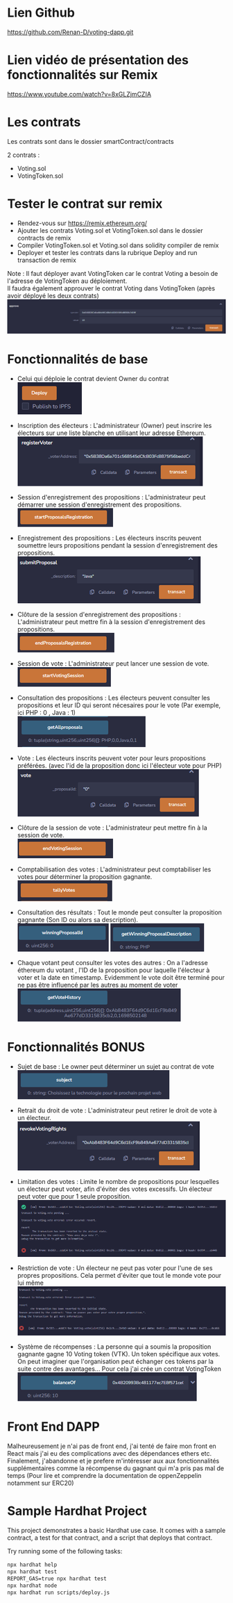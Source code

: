 # Lien Github

https://github.com/Renan-D/voting-dapp.git

# Lien vidéo de présentation des fonctionnalités sur Remix 

https://www.youtube.com/watch?v=8xGLZjmCZIA

# Les contrats 

Les contrats sont dans le dossier smartContract/contracts

2 contrats :
- Voting.sol
- VotingToken.sol
  
# Tester le contrat sur remix 

- Rendez-vous sur https://remix.ethereum.org/
- Ajouter les contrats Voting.sol et VotingToken.sol dans le dossier contracts de remix 
- Compiler VotingToken.sol et Voting.sol dans solidity compiler de remix
- Deployer et tester les contrats dans la rubrique Deploy and run transaction de remix

Note : Il faut déployer avant VotingToken car le contrat Voting a besoin de l'adresse de VotingToken au déploiement. </br>
Il faudra également approuver le contrat Voting dans VotingToken (après avoir déployé les deux contrats)
![Approve](ressources//images/approve.PNG)


# Fonctionnalités de base 

- Celui qui déploie le contrat devient Owner du contrat<br/>
![Deploy](ressources/images/deploy.PNG)

- Inscription des électeurs : L'administrateur (Owner) peut inscrire les électeurs sur une liste blanche en utilisant leur adresse Ethereum.<br/>
![Register voter](ressources/images/registerVoter.PNG)

- Session d'enregistrement des propositions : L'administrateur peut démarrer une session d'enregistrement des propositions.<br/>
![Start proposal](ressources/images/StartProposal.PNG)

- Enregistrement des propositions : Les électeurs inscrits peuvent soumettre leurs propositions pendant la session d'enregistrement des propositions.<br/>
![Submit proposal](ressources/images/submitProposal.PNG)

- Clôture de la session d'enregistrement des propositions : L'administrateur peut mettre fin à la session d'enregistrement des propositions.<br/>
![End proposal](ressources/images/endProposal.PNG)

- Session de vote : L'administrateur peut lancer une session de vote.<br/>
![Start voting](ressources/images/startVoting.PNG)

- Consultation des propositions : Les électeurs peuvent consulter les propositions et leur ID qui seront nécesaires pour le vote (Par exemple, ici PHP : 0 , Java : 1)<br/>
![Get all proposals](ressources/images/getAllProposal.PNG)
  
- Vote : Les électeurs inscrits peuvent voter pour leurs propositions préférées. (avec l'id de la proposition donc ici l'électeur vote pour PHP)<br/>
![Vote](ressources/images/vote.PNG)

- Clôture de la session de vote : L'administrateur peut mettre fin à la session de vote.<br/>
![End Voting](ressources/images/endVoting.PNG)

- Comptabilisation des votes : L'administrateur peut comptabiliser les votes pour déterminer la proposition gagnante.<br/>
![Tally votes](ressources/images/tallyVote.PNG)

- Consultation des résultats : Tout le monde peut consulter la proposition gagnante (Son ID ou alors sa description).<br/>
![Winning proposal ID](ressources/images/winningProposalID.PNG)
![Winning proposal description](ressources/images/winningProposalDescription.PNG)

- Chaque votant peut consulter les votes des autres : On a l'adresse éthereum du votant , l'ID de la proposition pour laquelle l'électeur à voter et la date en timestamp. Evidemment le vote doit être terminé pour ne pas être influencé par les autres au moment de voter<br/>
![Vote history](ressources/images/voteHistory.PNG)

# Fonctionnalités BONUS

- Sujet de base : Le owner peut déterminer un sujet au contrat de vote<br/>
![Subject](ressources/images/subject.PNG)
  
- Retrait du droit de vote : L'administrateur peut retirer le droit de vote à un électeur.<br/>
![Revoke rights](ressources/images/revokeRights.PNG)

- Limitation des votes : Limite le nombre de propositions pour lesquelles un électeur peut voter, afin d'éviter des votes excessifs. Un électeur peut voter que pour 1 seule proposition.<br/>
![Error already vote](ressources/images/alreadyVote.PNG)

- Restriction de vote : Un électeur ne peut pas voter pour l'une de ses propres propositions. Cela permet d'éviter que tout le monde vote pour lui même<br/>
![Error vote for his own proposal](ressources/images/errorVoteForHisOwnProposal.PNG)

- Système de récompenses : La personne qui a soumis la proposition gagnante gagne 10 Voting token (VTK). Un token spécifique aux votes. On peut imaginer que l'organisation peut échanger ces tokens par la suite contre des avantages...
Pour cela j'ai crée un contrat VotingToken<br/>
![Winner rewards](ressources/images/winnerRewards.PNG)

# Front End DAPP

Malheureusement je n'ai pas de front end, j'ai tenté de faire mon front en React mais j'ai eu des complications avec des dépendances ethers etc. Finalement, j'abandonne et je prefere m'intéresser aux aux fonctionnalités supplémentaires comme la récompense du gagnant qui m'a pris pas mal de temps (Pour lire et comprendre la documentation de oppenZeppelin notamment sur ERC20) </br>

# Sample Hardhat Project

This project demonstrates a basic Hardhat use case. It comes with a sample contract, a test for that contract, and a script that deploys that contract.

Try running some of the following tasks:

```shell
npx hardhat help
npx hardhat test
REPORT_GAS=true npx hardhat test
npx hardhat node
npx hardhat run scripts/deploy.js
```

